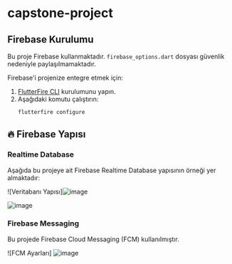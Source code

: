 # capstone-project


## Firebase Kurulumu

Bu proje Firebase kullanmaktadır. `firebase_options.dart` dosyası güvenlik nedeniyle paylaşılmamaktadır.

Firebase'i projenize entegre etmek için:
1. [FlutterFire CLI](https://firebase.flutter.dev/docs/cli/) kurulumunu yapın.
2. Aşağıdaki komutu çalıştırın:
   ```bash
   flutterfire configure


## 🔥 Firebase Yapısı

### Realtime Database
Aşağıda bu projeye ait Firebase Realtime Database yapısının örneği yer almaktadır:

![Veritabanı Yapısı]![image](https://github.com/user-attachments/assets/fb803a25-f25b-4d48-807a-004a22d1aae7)

![image](https://github.com/user-attachments/assets/31616aad-d4af-4538-aba9-5a8645197477)



### Firebase Messaging
Bu projede Firebase Cloud Messaging (FCM) kullanılmıştır.

![FCM Ayarları] 
![image](https://github.com/user-attachments/assets/55d66f54-c9c5-4234-9254-014dc7ef612a)



